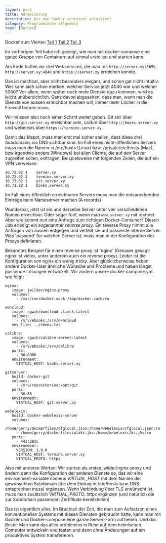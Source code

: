 ```yaml
---
layout: post
title: Adressierung
description: Wie man Docker container adressiert
category: Programmieren allgemein
tags: [Docker]
---
```


Docker zum Vierten [Teil 1](/2015/06/Docker) [Teil 2](/2015/07/Docker2) [Teil 3](/2015/07/Docker3)

Im vorherigen Teil habe ich gezeigt, wie man mit docker-compose eine ganze Gruppe von Containern auf einmal erstellen
und starten kann. 

Am Ende hatten wir drei Webservices, die man mit `http://server.xy:5050`, `http://server.xy:4040` und `https://server.xy` 
erreichen konnte.

Das ist machbar, aber nicht besonders elegant, und schon gar nicht intuitiv: Wer kann sich schon merken, welcher Service jetzt 4040 war und welcher 5050?
Vor allem, wenn später noch mehr Dienste dazu kommen, wird es leicht unübersichtlich. Ganz davon abgesehen, dass man,
wenn man die Dienste von aussen erreichbar machen will, immer mehr Löcher in die Firewall bohren muss.

Wir müssen also noch einen Schritt weiter gehen. Git soll über `http://git.server.xy` erreichbar sein, calibre über
`http://books.server.xy` und webelexis über `https://termine.server.xy`.

Damit das klappt, muss man erst mal sicher stellen, dass diese drei Subdomains via DNS sichtbar sind. Im Fall eines
nicht-öffenlichen Servers muss man die Namen in /etc/hosts (Linux) bzw. /private/etc/hosts (Mac), bzw irgendwo anders (Windows)
 bei allen Clients, die auf den Server zugreifen sollen, eintragen. Beispielsweise mit folgenden Zeilen, die auf ein VPN verweisen:
 
    10.72.82.1    server.xy 
    10.72.82.1    termine.server.xy
    10.72.82.1    git.server.xy
    10.72.82.1    books.server.xy
    
Im Fall eines öffentlich erreichbaren Servers muss man die entsprechenden Einträge beim Nameserver machen (A records)

Wunderbar, jetzt ist ein und derselbe Server unter vier verschiedenen Namen erreichbar. Oder sogar fünf, wenn man 
`www.server.xy` mit rechnet. Aber wie kommt nun eine Anfrage zum richtigen Docker-Container? Diesen Job erledigt
ein sogenannter *reverse proxy*. Ein reverse Proxy nimmt alle Anfragen von aussen entgegen und verteilt sie auf passende
interne Server. Was 'passend' für welchen Server ist, muss man in der Konfiguration des Proxys definieren.

Bekanntes Beispiel für einen reverse proxy ist 'nginx' (Genauer gesagt: nginx ist vieles, unter anderem auch ein reverse proxy).
Leider ist die Konfiguration von nginx ein wenig tricky. Aber glücklicherweise haben andere Docker-User ähnliche
Wünsche und Probleme und haben längst passende Lösungen entwickelt. Wir ändern unsere docker-compose.yml wie folgt:

    nginx:
       image: jwilder/nginx-proxy
       volumes:
         - /var/run/docker.sock:/tmp/docker.sock:ro
       
    owncloud:
       image: rgwch/owncloud-client:latest
       volumes: 
         - /srv/ebooks:/srv/owncloud
       env_file: ../ebenv.txt
    
    calibre:
       image: rgwch/calibre-server:latest
       volumes: 
         - /srv/ebooks:/srv/calibre
       ports:
         - 80:8080
       environment:
         VIRTUAL_HOST: books.server.xy
    
    gitserver:
       build: docker-git
       volumes:
         - /srv/repositories:/opt/git
       ports:
         - 80:80
       environment:
         VIRTUAL_HOST: git.server.xy
    
    webelexis:
       build: docker-webelexis-server
       volumes: 
         - /home/gerry/dockerfiles/cfglocal.json:/home/webelexis/cfglocal.json:ro
         - /home/gerry/dockerfiles/wlxks.jks:/home/webelexis/ks.jks:ro
       ports:
         - 443:2015
       environment:
         VERSION: 1.0.0
         VIRTUAL_HOST: termine.server.xy
         VIRTUAL_PROTO: https
    

Also mit anderen Worten: Wir starten als erstes jwilder/nginx-proxy und ändern dann die Konfiguration der anderen 
Dienste so, das wir eine environment-variable namens *VIRTUAL_HOST* mit dem Namen der gewünschten Subdomain (die
dem Eintrag in /etc/hosts bzw. DNS entsprechen muss) ergänzen. Wenn Verbindung über TLS erwünscht ist, muss man
zusätzlich *VIRTUAL_PROTO: https* ergänzen (und natürlich die zur Subdomain passenden Zertifikate bereitstellen)

Das ist eigentlich alles. Im Bruchteil der Zeit, die man zum Aufsetzen eines konventionellen Systems mit diesen Diensten gebraucht hätte, 
kann man mit Docker und Docker-compose eine ganze Server-Farm aufziehen. Und das Beste: Man kann das alles problemlos
in Ruhe auf dem heimischen Computer entwickeln und testen und dann ohne Änderungen auf ein produktives System transferieren.

